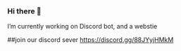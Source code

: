 ### Hi there 👋
  I’m currently working on Discord bot, and a webstie 

##join our discord sever
  https://discord.gg/88JYyjHMkM
  
<!--
**0d1nAndl0k1/0d1nAndl0k1** is a ✨ _special_ ✨ repository because its `README.md` (this file) appears on your GitHub profile.

Here are some ideas to get you started:

- 🔭 
  I’m currently working on Discord bot, and a webstie ...
- 🌱 I’m currently learning ...
- 👯 I’m looking to collaborate on ...
- 🤔 I’m looking for help with ...
- 💬 Ask me about ...
- 📫 How to reach me: ...
- 😄 Pronouns: ...
- ⚡ Fun fact: ...
-->
